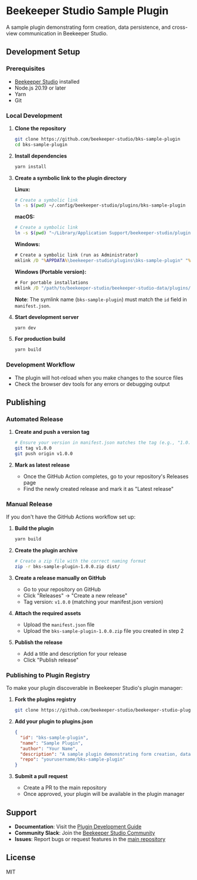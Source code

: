 # Beekeeper Studio Sample Plugin

A sample plugin demonstrating form creation, data persistence, and cross-view communication in Beekeeper Studio.

## Development Setup

### Prerequisites

- [Beekeeper Studio](https://beekeeperstudio.io) installed
- Node.js 20.19 or later
- Yarn
- Git

### Local Development

1. **Clone the repository**
   ```bash
   git clone https://github.com/beekeeper-studio/bks-sample-plugin
   cd bks-sample-plugin
   ```

2. **Install dependencies**
   ```bash
   yarn install
   ```

3. **Create a symbolic link to the plugin directory**

   **Linux:**
   ```bash
   # Create a symbolic link
   ln -s $(pwd) ~/.config/beekeeper-studio/plugins/bks-sample-plugin
   ```

   **macOS:**
   ```bash
   # Create a symbolic link
   ln -s $(pwd) "~/Library/Application Support/beekeeper-studio/plugins/bks-sample-plugin"
   ```

   **Windows:**
   ```cmd
   # Create a symbolic link (run as Administrator)
   mklink /D "%APPDATA%\beekeeper-studio\plugins\bks-sample-plugin" "%CD%"
   ```

   **Windows (Portable version):**
   ```cmd
   # For portable installations
   mklink /D "/path/to/beekeeper-studio/beekeeper-studio-data/plugins/bks-sample-plugin" "%CD%"
   ```

   **Note**: The symlink name (`bks-sample-plugin`) must match the `id` field in `manifest.json`.

4. **Start development server**
   ```bash
   yarn dev
   ```

5. **For production build**
   ```bash
   yarn build
   ```

### Development Workflow

- The plugin will hot-reload when you make changes to the source files
- Check the browser dev tools for any errors or debugging output

## Publishing

### Automated Release

1. **Create and push a version tag**
   ```bash
   # Ensure your version in manifest.json matches the tag (e.g., "1.0.0")
   git tag v1.0.0
   git push origin v1.0.0
   ```

2. **Mark as latest release**
   - Once the GitHub Action completes, go to your repository's Releases page
   - Find the newly created release and mark it as "Latest release"

### Manual Release

If you don't have the GitHub Actions workflow set up:

1. **Build the plugin**
   ```bash
   yarn build
   ```

2. **Create the plugin archive**
   ```bash
   # Create a zip file with the correct naming format
   zip -r bks-sample-plugin-1.0.0.zip dist/
   ```

3. **Create a release manually on GitHub**
   - Go to your repository on GitHub
   - Click "Releases" → "Create a new release"
   - Tag version: `v1.0.0` (matching your manifest.json version)

4. **Attach the required assets**
   - Upload the `manifest.json` file
   - Upload the `bks-sample-plugin-1.0.0.zip` file you created in step 2

5. **Publish the release**
   - Add a title and description for your release
   - Click "Publish release"

### Publishing to Plugin Registry

To make your plugin discoverable in Beekeeper Studio's plugin manager:

1. **Fork the plugins registry**
   ```bash
   git clone https://github.com/beekeeper-studio/beekeeper-studio-plugins.git
   ```

2. **Add your plugin to plugins.json**
   ```json
   {
     "id": "bks-sample-plugin",
     "name": "Sample Plugin",
     "author": "Your Name",
     "description": "A sample plugin demonstrating form creation, data persistence, and cross-view communication in Beekeeper Studio",
     "repo": "yourusername/bks-sample-plugin"
   }
   ```

3. **Submit a pull request**
   - Create a PR to the main repository
   - Once approved, your plugin will be available in the plugin manager

## Support

- **Documentation**: Visit the [Plugin Development Guide](https://docs.beekeeperstudio.io/plugin_development/)
- **Community Slack**: Join the [Beekeeper Studio Community](https://www.beekeeperstudio.io/slack)
- **Issues**: Report bugs or request features in the [main repository](https://github.com/beekeeper-studio/beekeeper-studio/issues)

## License

MIT

